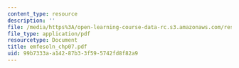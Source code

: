 ```yaml
---
content_type: resource
description: ''
file: /media/https%3A/open-learning-course-data-rc.s3.amazonaws.com/res-6-001-electromagnetic-fields-and-energy-spring-2008/99b7333aa14287b33f595742fd8f82a9_emfesoln_chp07.pdf
file_type: application/pdf
resourcetype: Document
title: emfesoln_chp07.pdf
uid: 99b7333a-a142-87b3-3f59-5742fd8f82a9
---
```

